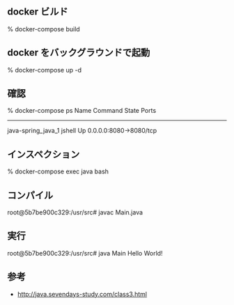 ## docker ビルド

% docker-compose build

## docker をバックグラウンドで起動

% docker-compose up -d

## 確認

% docker-compose ps
Name Command State Ports

---

java-spring_java_1 jshell Up 0.0.0.0:8080->8080/tcp

## インスペクション

% docker-compose exec java bash

## コンパイル

root@5b7be900c329:/usr/src# javac Main.java

## 実行

root@5b7be900c329:/usr/src# java Main
Hello World!

## 参考
- http://java.sevendays-study.com/class3.html
